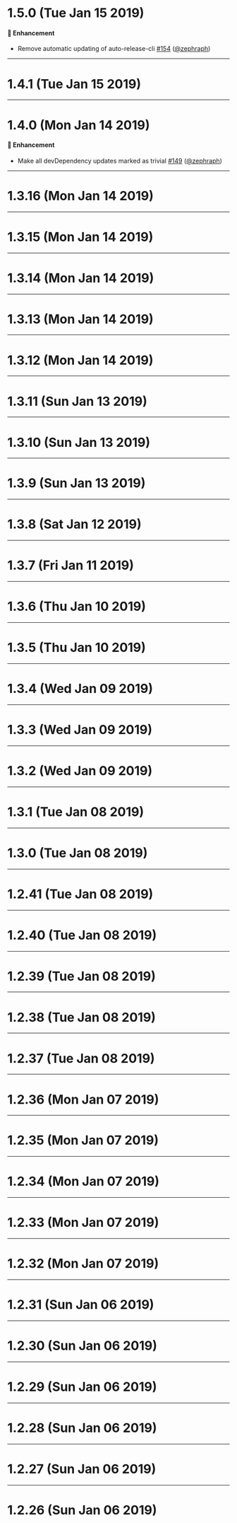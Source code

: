 # 1.5.0 (Tue Jan 15 2019)

#### 🚀  Enhancement

- Remove automatic updating of auto-release-cli [#154](https://github.com/artsy/renovate-config/pull/154) ([@zephraph](https://github.com/zephraph))

---

# 1.4.1 (Tue Jan 15 2019)



---

# 1.4.0 (Mon Jan 14 2019)

#### 🚀  Enhancement

- Make all devDependency updates marked as trivial [#149](https://github.com/artsy/renovate-config/pull/149) ([@zephraph](https://github.com/zephraph))

---

# 1.3.16 (Mon Jan 14 2019)



---

# 1.3.15 (Mon Jan 14 2019)



---

# 1.3.14 (Mon Jan 14 2019)



---

# 1.3.13 (Mon Jan 14 2019)



---

# 1.3.12 (Mon Jan 14 2019)



---

# 1.3.11 (Sun Jan 13 2019)



---

# 1.3.10 (Sun Jan 13 2019)



---

# 1.3.9 (Sun Jan 13 2019)



---

# 1.3.8 (Sat Jan 12 2019)



---

# 1.3.7 (Fri Jan 11 2019)



---

# 1.3.6 (Thu Jan 10 2019)



---

# 1.3.5 (Thu Jan 10 2019)



---

# 1.3.4 (Wed Jan 09 2019)



---

# 1.3.3 (Wed Jan 09 2019)



---

# 1.3.2 (Wed Jan 09 2019)



---

# 1.3.1 (Tue Jan 08 2019)



---

# 1.3.0 (Tue Jan 08 2019)



---

# 1.2.41 (Tue Jan 08 2019)



---

# 1.2.40 (Tue Jan 08 2019)



---

# 1.2.39 (Tue Jan 08 2019)



---

# 1.2.38 (Tue Jan 08 2019)



---

# 1.2.37 (Tue Jan 08 2019)



---

# 1.2.36 (Mon Jan 07 2019)



---

# 1.2.35 (Mon Jan 07 2019)



---

# 1.2.34 (Mon Jan 07 2019)



---

# 1.2.33 (Mon Jan 07 2019)



---

# 1.2.32 (Mon Jan 07 2019)



---

# 1.2.31 (Sun Jan 06 2019)



---

# 1.2.30 (Sun Jan 06 2019)



---

# 1.2.29 (Sun Jan 06 2019)



---

# 1.2.28 (Sun Jan 06 2019)



---

# 1.2.27 (Sun Jan 06 2019)



---

# 1.2.26 (Sun Jan 06 2019)

